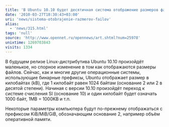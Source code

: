 ```yaml
---
title: 'В Ubuntu 10.10 будет десятичная система отображение размеров файлов'
date: '2010-03-27T18:30:43+03:00'
uri: 'news/sistema-otobrajenie-razmerov-failov'
alias: 
  - 'news/315.html'
tags: 'null'
source: 'http://www.opennet.ru/opennews/art.shtml?num=25978'
unixtime: 1269703843
visits: 1334
---
```

В будущем релизе Linux-дистрибутива Ubuntu 10.10 произойдёт маленькое, но спорное изменение в том как отображаются размеры файлов. Сейчас, как и многие другие операционные системы, использующие бинарные префиксы, Ubuntu отображает размер в килобайтах (kB), где 1 килобайт равен 1024 байтам (основание 2 или 2 в десятой степени). Начиная с версии 10.10 произойдёт переход к системе счисления SI (основание 10) и один килобайт будет означать 1000 байт,  1MB = 1000KB и т.п.

Некоторые параметры компьютера будут по-прежнему отображаться с префиксом KiB/MiB/GiB, обозначающим основание 2, например объём оперативной памяти.
